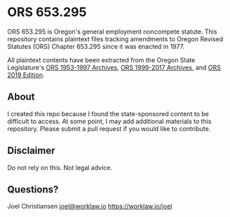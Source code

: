 # ORS 653.295

ORS 653.295 is Oregon's general employment noncompete statute. This repository contains plaintext files tracking amendments to Oregon Revised Statutes (ORS) Chapter 653.295 since it was enacted in 1977.

All plaintext contents have been extracted from the Oregon State Legislature's [ORS 1953-1997 Archives](https://archives.oregonlegislature.gov/), [ORS 1999-2017 Archives](https://www.oregonlegislature.gov/bills_laws/Pages/ORSarchive.aspx), and [ORS 2019 Edition](https://www.oregonlegislature.gov/bills_laws/Pages/ORS.aspx).

## About

I created this repo because I found the state-sponsored content to be difficult to access. At some point, I may add additional materials to this repository. Please submit a pull request if you would like to contribute.

## Disclaimer

Do not rely on this. Not legal advice.

## Questions?

Joel Christiansen
joel@worklaw.io
https://worklaw.io/joel
